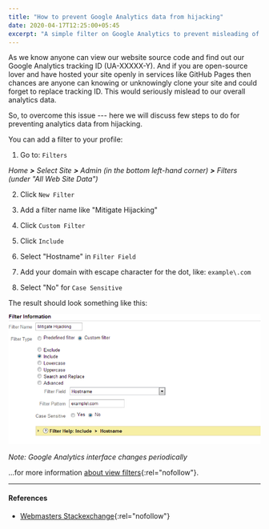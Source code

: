 ```yaml
---
title: "How to prevent Google Analytics data from hijacking"
date: 2020-04-17T12:25:00+05:45
excerpt: "A simple filter on Google Analytics to prevent misleading of your website pageviews data."
---
```


As we know anyone can view our website source code and find out our Google Analytics tracking ID (UA-XXXXX-Y). And if you are open-source lover and have hosted your site openly in services like GitHub Pages then chances are anyone can knowing or unknowingly clone your site and could forget to replace tracking ID. This would seriously mislead to our overall analytics data.

So, to overcome this issue --- here we will discuss few steps to do for preventing analytics data from hijacking.

You can add a filter to your profile:

1. Go to: `Filters`

_Home **>** Select Site **>** Admin (in the bottom left-hand corner) **>** Filters (under "All Web Site Data")_

2. Click `New Filter`

3. Add a filter name like "Mitigate Hijacking"

4. Click `Custom Filter`

5. Click `Include`

6. Select "Hostname" in `Filter Field`

7. Add your domain with escape character for the dot, like: `example\.com`

8. Select "No" for `Case Sensitive`

The result should look something like this:

![preventing google analytics data from hijacking](/uploads/20201417-google-analytics-filter-domain.png)

_Note: Google Analytics interface changes periodically_

...for more information [about view filters](https://support.google.com/analytics/answer/1033162?hl=en){:rel="nofollow"}.

---

#### References

- [Webmasters Stackexchange](https://webmasters.stackexchange.com/questions/56713/could-somebody-hijack-my-google-analytics-for-a-site){:rel="nofollow"}
